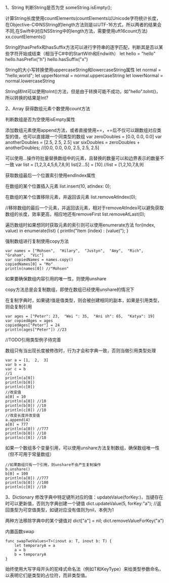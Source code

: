 1、String
判断String是否为空
someString.isEmpty();

计算String长度使用countElements(countElements以Unicode字符统计长度，在Objective-C中NSString的length方法则是以UTF-16方式，所以两者的结果会不同,在Swift中对应NSString中的length方法，需要使用uft16count方法)
xx.countElements()

String的hasPrefix和hasSuffix方法可以进行字符串的逐字匹配，判断其是否以某些字符开始或结束（相当于C#中的StartWith和Endwith）
let hello = "hello"
hello.hasPrefix("h")
hello.hasSuffix("x")

String的大小写转换使用uppercaseString和lowercaseString属性
let normal = "hello,world";
let upperNormal = normal.uppercaseString
let lowerNormal = normal.lowercaseString

String转Int可以使用toInt()方法，但是由于转换可能不成功，如"hello".toInt()，所以转换的结果是Int?

2、Array
获得数组元素个数使用count方法

判断数组是否为空使用isEmpty属性

添加数组元素使用append方法，或者直接使用+=，+=后不仅可以跟数组对应类型的值，也可以直接跟一个同类型的数组
var zeroDoubles = [0.0, 0.0, 0.0]
var anotherDoubles = [2.5, 2.5, 2.5]
var sixDoubles = zeroDoubles + anotherDoubles; //[0.0, 0.0, 0.0, 2.5, 2.5, 2.5]

可以使用...操作符批量替换数组中的元素，且替换的数量可以和边界表示的数量不一致
var list = [1,2,3,4,5,6,7,8,9]
list[2...5] = [10] //list = [1,2,10,7,8,9]

获取数组最后一个位置索引使用endIndex属性

在数组的某个位置插入元素
list.insert(10, atIndex: 0);

在数组的某个位置移除元素，并返回该元素
list.removeAtIndex(0);

//移除数组的最后一个元素，并返回该元素，相对于removeAtIndex可以避免获取数组的长度，效率更高，相应地还有removeFirst
list.removeAtLast(0);

遍历数组时如果想同时获取元素的索引则可以使用enumerate方法
for(index, value) in enumerate(list) {
	println("Item \(index) : \(value)");
}

强制数组进行复制使用copy方法

	var names = ["Mohsen",  "Hilary",  "Justyn",  "Amy",  "Rich",  "Graham",  "Vic"]
	var copiedNames = names.copy()
	copiedNames[0] = "Mo"
	println(names[0]) //"Mohsen"

如果要确保数组内容引用的唯一性，则使用unshare

copy方法总是会复制数组，即使在数组已经使用unshare的情况下






在复制字典时，如果键/值是值类型，则会被创建相同的副本，如果是引用类型，则会复制引用

	var ages = ["Peter": 23,  "Wei ": 35,  "Ani sh": 65,  "Katya": 19]
	var copiedAges = ages
	copiedAges["Peter"] = 24
	println(ages["Peter"]) //23

//TODO引用类型例子待完善

数组只有当出现长度被修改时，行为才会和字典一致，否则当做引用类型处理

	var a = [1,  2,  3]
	var b = a
	var c = b
	//1
	println(a[0])
	println(b[0])
	println(c[0])
	//改变值
	a[0] = 10
	println(a[0]) //10
	println(b[0]) //10
	println(c[0]) //10
	//改变长度并改变值
	a.append(4)
	a[0] = 777
	println(a[0]) //777
	println(b[0]) //10
	println(c[0]) //10

如果一个数组多个变量引用，可以使用unshare方法复制数组，确保数组唯一性（但不可用于常量数组）

	//如果数组只有一个引用，则unshare不会产生复制操作
	b.unshare()
	b[0] = 100
	println(a[0]) //777
	println(b[0]) //100
	println(c[0]) //10












3、Dictionary
修改字典中特定键所对应的值：updateValue(forKey:)，当键存在时可以更新值，否则为字典创建一个键值
dict.updateValue(5, forKey:"a"); //返回类型为可空值类型，如键对应没有值则为nil，本例为1

两种方法移除字典中的某个键值对
dict["a"] = nil;
dict.removeValueForKey("a")












内置函数swap



	func swapTwoValues<T>(inout a: T, inout b: T) {
	    let temporaryA = a
	    a = b
	    b = temporaryA
	}

始终使用大写字母开头的驼峰式命名法（例如T和KeyType）来给类型参数命名，以表明它们是类型的占位符，而非类型值。
